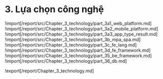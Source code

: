 # **3. Lựa chọn công nghệ**

<div style="page-break-after: always;"></div>

!import[/report/src/Chapter_3_technology/part_3a1_web_platform.md]
!import[/report/src/Chapter_3_technology/part_3a2_mobile_platform.md]
!import[/report/src/Chapter_3_technology/part_3a3_app_type_result.md]
!import[/report/src/Chapter_3_technology/part_3b_mpa_spa.md]
!import[/report/src/Chapter_3_technology/part_3c_fe_lang.md]
!import[/report/src/Chapter_3_technology/part_3d_fe_framework.md]
!import[/report/src/Chapter_3_technology/part_35_be_framework.md]
!import[/report/src/Chapter_3_technology/part_36_db.md]

!export[/report/Chapter_3_technology.md]
